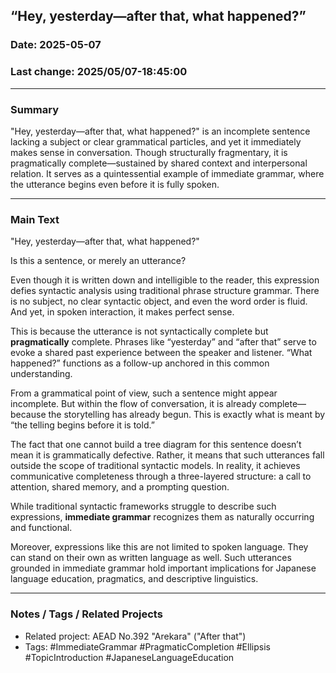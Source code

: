 ## “Hey, yesterday—after that, what happened?”

### Date: 2025-05-07

### Last change: 2025/05/07-18:45:00

---

### Summary

"Hey, yesterday—after that, what happened?" is an incomplete sentence lacking a subject or clear grammatical particles, and yet it immediately makes sense in conversation. Though structurally fragmentary, it is pragmatically complete—sustained by shared context and interpersonal relation. It serves as a quintessential example of immediate grammar, where the utterance begins even before it is fully spoken.

---

### Main Text

"Hey, yesterday—after that, what happened?"

Is this a sentence, or merely an utterance?

Even though it is written down and intelligible to the reader, this expression defies syntactic analysis using traditional phrase structure grammar. There is no subject, no clear syntactic object, and even the word order is fluid. And yet, in spoken interaction, it makes perfect sense.

This is because the utterance is not syntactically complete but **pragmatically** complete. Phrases like “yesterday” and “after that” serve to evoke a shared past experience between the speaker and listener. “What happened?” functions as a follow-up anchored in this common understanding.

From a grammatical point of view, such a sentence might appear incomplete. But within the flow of conversation, it is already complete—because the storytelling has already begun. This is exactly what is meant by “the telling begins before it is told.”

The fact that one cannot build a tree diagram for this sentence doesn’t mean it is grammatically defective. Rather, it means that such utterances fall outside the scope of traditional syntactic models. In reality, it achieves communicative completeness through a three-layered structure: a call to attention, shared memory, and a prompting question.

While traditional syntactic frameworks struggle to describe such expressions, **immediate grammar** recognizes them as naturally occurring and functional.

Moreover, expressions like this are not limited to spoken language. They can stand on their own as written language as well. Such utterances grounded in immediate grammar hold important implications for Japanese language education, pragmatics, and descriptive linguistics.

---

### Notes / Tags / Related Projects

- Related project: AEAD No.392 "Arekara" ("After that")
- Tags: #ImmediateGrammar #PragmaticCompletion #Ellipsis #TopicIntroduction #JapaneseLanguageEducation
